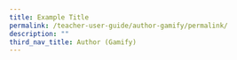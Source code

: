 ```yaml
---
title: Example Title
permalink: /teacher-user-guide/author-gamify/permalink/
description: ""
third_nav_title: Author (Gamify)
---
```

